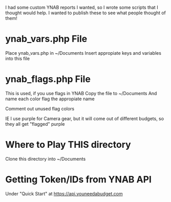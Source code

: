 I had some custom YNAB reports I wanted, so I wrote some scripts
that I thought would help. I wanted to publish these to see
what people thought of them!

# ynab_vars.php File

Place ynab_vars.php in ~/Documents
Insert appropiate keys and variables into this file

# ynab_flags.php File

This is used, if you use flags in YNAB
Copy the file to ~/Documents
And name each color flag the appropiate name

Comment out unused flag colors

IE I use purple for Camera gear, but it will
come out of different budgets, so they all
get "flagged" purple 

# Where to Play THIS directory

Clone this directory into ~/Documents

# Getting Token/IDs from YNAB API

Under "Quick Start" at https://api.youneedabudget.com
